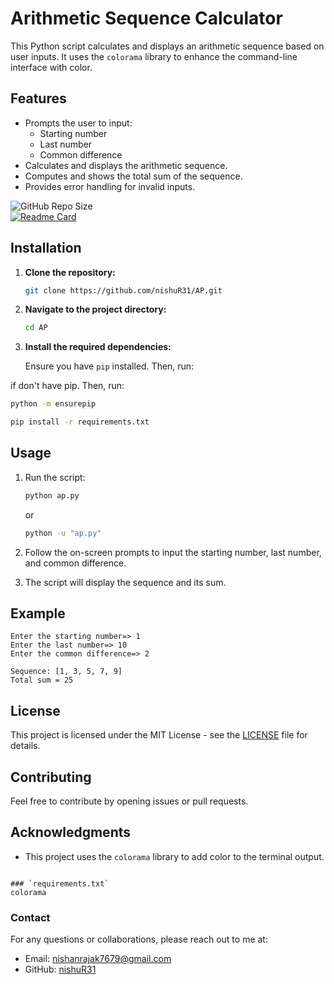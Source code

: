 # <h1>Arithmetic Sequence Calculator</h1>

This Python script calculates and displays an arithmetic sequence based on user inputs. It uses the `colorama` library to enhance the command-line interface with color.

## Features
- Prompts the user to input:
  - Starting number
  - Last number
  - Common difference
- Calculates and displays the arithmetic sequence.
- Computes and shows the total sum of the sequence.
- Provides error handling for invalid inputs.


![GitHub Repo Size](https://img.shields.io/github/repo-size/nishuR31/AP)  
[![Readme Card](https://github-readme-stats.vercel.app/api/pin/?username=nishuR31&repo=AP&show_owner=true&theme=midnight-purple)](https://github.com/nishuR31)



## Installation

1. **Clone the repository:**

   ```bash
   git clone https://github.com/nishuR31/AP.git
   ```

2. **Navigate to the project directory:**

   ```bash
   cd AP
   ```

3. **Install the required dependencies:**

   Ensure you have `pip` installed. Then, run:

if don't have pip. Then, run:

  ```bash
  python -m ensurepip
  ```

   ```bash
   pip install -r requirements.txt
   ```

## Usage

1. Run the script:

   ```bash
   python ap.py
   ```
   or
   ```bash
   python -u "ap.py"
   ```

3. Follow the on-screen prompts to input the starting number, last number, and common difference.

4. The script will display the sequence and its sum.

## Example

```
Enter the starting number=> 1
Enter the last number=> 10
Enter the common difference=> 2

Sequence: [1, 3, 5, 7, 9]
Total sum = 25
```

## License

This project is licensed under the MIT License - see the [LICENSE](LICENSE) file for details.

## Contributing

Feel free to contribute by opening issues or pull requests.

## Acknowledgments

- This project uses the `colorama` library to add color to the terminal output.
```

### `requirements.txt`
colorama
```

### Contact
For any questions or collaborations, please reach out to me at:

- Email: [nishanrajak7679@gmail.com](mailto:nishanrajak7679@gmail.com)
- GitHub: [nishuR31](https://github.com/nishuR31)
